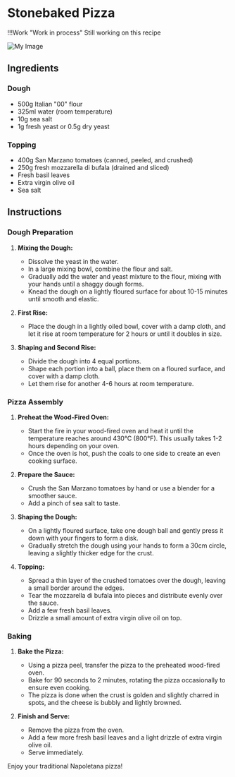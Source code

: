# Stonebaked Pizza

!!!Work "Work in process"
     Still working on this recipe

![My Image](images/pizza.png)

## Ingredients

### Dough
- 500g Italian "00" flour
- 325ml water (room temperature)
- 10g sea salt
- 1g fresh yeast or 0.5g dry yeast

### Topping
- 400g San Marzano tomatoes (canned, peeled, and crushed)
- 250g fresh mozzarella di bufala (drained and sliced)
- Fresh basil leaves
- Extra virgin olive oil
- Sea salt

## Instructions

### Dough Preparation
1. **Mixing the Dough:**
    - Dissolve the yeast in the water.
    - In a large mixing bowl, combine the flour and salt.
    - Gradually add the water and yeast mixture to the flour, mixing with your hands until a shaggy dough forms.
    - Knead the dough on a lightly floured surface for about 10-15 minutes until smooth and elastic.

2. **First Rise:**
    - Place the dough in a lightly oiled bowl, cover with a damp cloth, and let it rise at room temperature for 2 hours or until it doubles in size.

3. **Shaping and Second Rise:**
    - Divide the dough into 4 equal portions.
    - Shape each portion into a ball, place them on a floured surface, and cover with a damp cloth.
    - Let them rise for another 4-6 hours at room temperature.

### Pizza Assembly
1. **Preheat the Wood-Fired Oven:**
    - Start the fire in your wood-fired oven and heat it until the temperature reaches around 430°C (800°F). This usually takes 1-2 hours depending on your oven.
    - Once the oven is hot, push the coals to one side to create an even cooking surface.

2. **Prepare the Sauce:**
    - Crush the San Marzano tomatoes by hand or use a blender for a smoother sauce.
    - Add a pinch of sea salt to taste.

3. **Shaping the Dough:**
    - On a lightly floured surface, take one dough ball and gently press it down with your fingers to form a disk.
    - Gradually stretch the dough using your hands to form a 30cm circle, leaving a slightly thicker edge for the crust.

4. **Topping:**
    - Spread a thin layer of the crushed tomatoes over the dough, leaving a small border around the edges.
    - Tear the mozzarella di bufala into pieces and distribute evenly over the sauce.
    - Add a few fresh basil leaves.
    - Drizzle a small amount of extra virgin olive oil on top.

### Baking
1. **Bake the Pizza:**
    - Using a pizza peel, transfer the pizza to the preheated wood-fired oven.
    - Bake for 90 seconds to 2 minutes, rotating the pizza occasionally to ensure even cooking.
    - The pizza is done when the crust is golden and slightly charred in spots, and the cheese is bubbly and lightly browned.

2. **Finish and Serve:**
    - Remove the pizza from the oven.
    - Add a few more fresh basil leaves and a light drizzle of extra virgin olive oil.
    - Serve immediately.

Enjoy your traditional Napoletana pizza!

